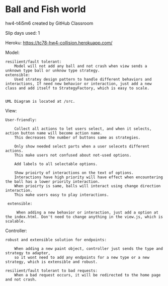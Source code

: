# Ball and Fish world
hw4-t4i5m6 created by GitHub Classroom

Slip days used: 1

Heroku: https://tc78-hw4-collision.herokuapp.com/



Model:

    resilient/fault tolerant:
        Model will not add any ball and not crash when view sends a unknown type ball or unknow type strategy.
    extensible:
        Used stratey design pattern to handle different behaviors and interactions, If need new behavior or interaction, just add a new class and add itself to StrategyFactory, which is easy to scale.
        
        
    UML Diagram is located at /src.
View:

    User-friendly:
    
        Collect all actions to let users select, and when it selects, action button name will become action name.
        This decreases the number of buttons same as strategies.
        
        Only show needed select parts when a user selecets different actions.
        This make users not confused about not-used options.
        
        Add labels to all selectable options.
        
        Show prioirty of interactions on the text of options. 
        Interactions have high priority will have effect when encountering the ball has a lower priority interaction.
        When prioirty is same, balls will interact using change direction interaction.
        This make users easy to play interactions.
     
     extensible:
     
         When adding a new behavior or interaction, just add a option at the index.html. Don't need to change anything in the view.js, which is scalable.
        
    
Controller:

    robust and extensible solution for endpoints:
    
        When adding a new paint object, controller just sends the type and strategy to adapter,
        so it wont need to add any endpoints for a new type or a new strategy, which is extensible and robust.
     
    resilient/fault tolerant to bad requests:
        When a bad request occurs, it will be redirected to the home page and not crash.
     
